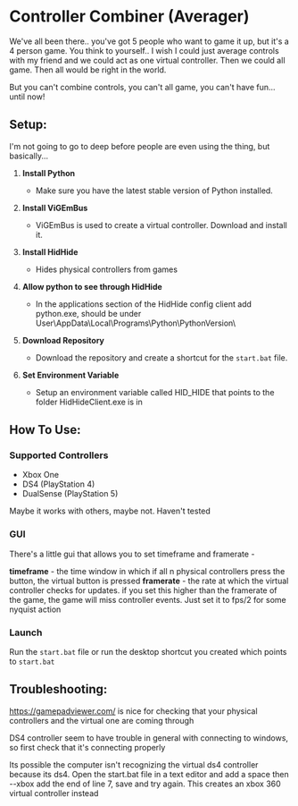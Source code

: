 # Controller Combiner (Averager)

We've all been there.. you've got 5 people who want to game it up, but it's a 4 person game. You think to yourself.. I wish I could just average controls with my friend and we could act as one virtual controller. Then we could all game. Then all would be right in the world.

But you can't combine controls, you can't all game, you can't have fun... until now!


## Setup:

I'm not going to go to deep before people are even using the thing, but basically...

1. **Install Python**
   - Make sure you have the latest stable version of Python installed.

2. **Install ViGEmBus**
   - ViGEmBus is used to create a virtual controller. Download and install it.

3. **Install HidHide**
   - Hides physical controllers from games

4. **Allow python to see through HidHide**
   - In the applications section of the HidHide config client add python.exe, should be under User\AppData\Local\Programs\Python\PythonVersion\

6. **Download Repository**
   - Download the repository and create a shortcut for the `start.bat` file.

7. **Set Environment Variable**
    - Setup an environment variable called HID_HIDE that points to the folder HidHideClient.exe is in


## How To Use:

### Supported Controllers

- Xbox One
- DS4 (PlayStation 4)
- DualSense (PlayStation 5)

Maybe it works with others, maybe not. Haven't tested

### GUI

There's a little gui that allows you to set timeframe and framerate -

**timeframe** - the time window in which if all n physical controllers press the button, the virtual button is pressed
**framerate** - the rate at which the virtual controller checks for updates. if you set this higher than the framerate of the
            game, the game will miss controller events. Just set it to fps/2 for some nyquist action

### Launch

Run the `start.bat` file or run the desktop shortcut you created which points to `start.bat`


## Troubleshooting:

https://gamepadviewer.com/ is nice for checking that your physical controllers and the virtual one are coming through

DS4 controller seem to have trouble in general with connecting to windows, so first check that it's connecting properly

Its possible the computer isn't recognizing the virtual ds4 controller because its ds4. Open the start.bat file in a text editor and add a space then --xbox add the end of line 7, save and try again. This creates an xbox 360 virtual controller instead
